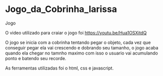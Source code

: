 # Jogo_da_Cobrinha_larissa
Jogo 

O video utilizado para craiar o jogo foi https://youtu.be/Hua1OSXitdQ

O jogo se inicia com a cobrinha tentando pegar o objeto, cada vez que conseguir pegar ela vai crescendo e dobrando seu tamanho, o jogo acaba quando ela chegar no tamnho maximo com isso o usuario vai acumulando ponto e batendo seu recorde. 

As ferramentas utilizadas foi o html, css e javascript. 


